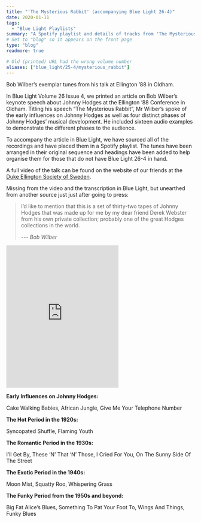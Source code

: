 ```yaml
---
title: "'The Mysterious Rabbit' (accompanying Blue Light 26-4)"
date: 2020-01-11
tags:
  - "Blue Light Playlists"
summary: "A Spotify playlist and details of tracks from 'The Mysterious Rabbit'."
# Set to "blog" so it appears on the front page
type: "blog"
readmore: true

# Old (printed) URL had the wrong volume number
aliases: ["blue_light/25-4/mysterious_rabbit"]
---
```


Bob Wilber’s exemplar tunes from his talk at Ellington ’88 in Oldham.

In Blue Light Volume 26 Issue 4, we printed an article on Bob Wilber’s keynote speech about Johnny Hodges at the Ellington ’88 Conference in Oldham. Titling his speech “The Mysterious Rabbit”, Mr Wilber’s spoke of the early influences on Johnny Hodges as well as four distinct phases of Johnny Hodges’ musical development. He included sixteen audio examples to demonstrate the different phases to the audience.

To accompany the article in Blue Light, we have sourced all of the recordings and have placed them in a Spotify playlist. The tunes have been arranged in their original sequence and headings have been added to help organise them for those that do not have Blue Light 26-4 in hand.

A full video of the talk can be found on the website of our friends at the [Duke Ellington Society of Sweden](https://ellington.se/2018/06/24/oldham-1988-5/).

Missing from the video and the transcription in Blue Light, but unearthed from another source just just after going to press:

> I’d like to mention that this is a set of thirty-two tapes of Johnny Hodges that was made up for me by my dear friend Derek Webster from his own private collection; probably one of the great Hodges collections in the world.
>
> --- <cite>Bob Wilber</cite>


<iframe src="https://open.spotify.com/embed/playlist/7f4LlkQSKEUkSH9NDYHukc" width="300" height="380" frameborder="0" allowtransparency="true" allow="encrypted-media"></iframe>

**Early Influences on Johnny Hodges:**

Cake Walking Babies, African Jungle, Give Me Your Telephone Number

**The Hot Period in the 1920s:**

Syncopated Shuffle, Flaming Youth

**The Romantic Period in the 1930s:**

I’ll Get By, These ‘N’ That ‘N’ Those, I Cried For You, On The Sunny Side Of The Street

**The Exotic Period in the 1940s:**

Moon Mist, Squatty Roo, Whispering Grass

**The Funky Period from the 1950s and beyond:**

Big Fat Alice’s Blues, Something To Pat Your Foot To, Wings And Things, Funky Blues

